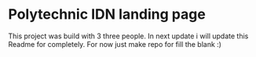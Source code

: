 # Polytechnic IDN landing page

This project was build with 3 three people. In next update i will update this Readme for completely. For now just make repo for fill the blank :)
